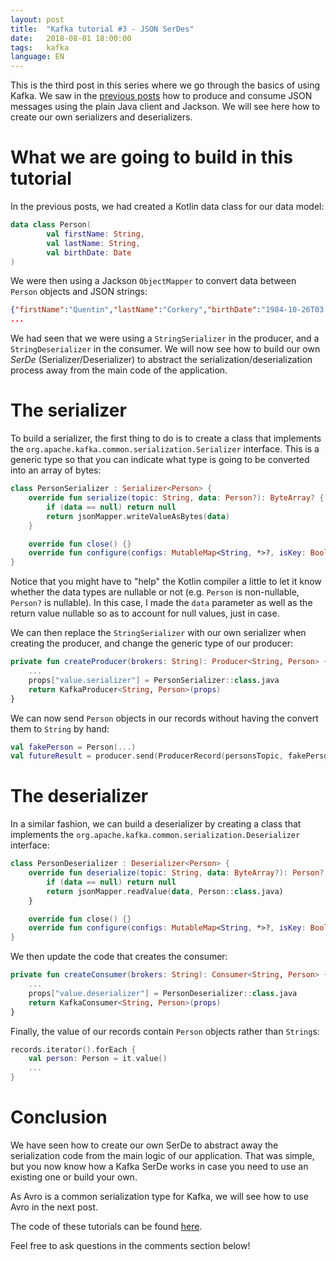 ```yaml
---
layout: post
title:  "Kafka tutorial #3 - JSON SerDes"
date:   2018-08-01 18:00:00
tags:   kafka
language: EN
---
```


This is the third post in this series where we go through the basics of using Kafka. We saw in the [previous posts](https://blog.ippon.tech/tag/apache-kafka/) how to produce and consume JSON messages using the plain Java client and Jackson. We will see here how to create our own serializers and deserializers.

# What we are going to build in this tutorial

In the previous posts, we had created a Kotlin data class for our data model:

```kotlin
data class Person(
        val firstName: String,
        val lastName: String,
        val birthDate: Date
)
```

We were then using a Jackson `ObjectMapper` to convert data between `Person` objects and JSON strings:

```json
{"firstName":"Quentin","lastName":"Corkery","birthDate":"1984-10-26T03:52:14.449+0000"}
...
```

We had seen that we were using a `StringSerializer` in the producer, and a `StringDeserializer` in the consumer. We will now see how to build our own _SerDe_ (Serializer/Deserializer) to abstract the serialization/deserialization process away from the main code of the application.

# The serializer

To build a serializer, the first thing to do is to create a class that implements the `org.apache.kafka.common.serialization.Serializer` interface. This is a generic type so that you can indicate what type is going to be converted into an array of bytes:

```kotlin
class PersonSerializer : Serializer<Person> {
    override fun serialize(topic: String, data: Person?): ByteArray? {
        if (data == null) return null
        return jsonMapper.writeValueAsBytes(data)
    }

    override fun close() {}
    override fun configure(configs: MutableMap<String, *>?, isKey: Boolean) {}
}
```

Notice that you might have to "help" the Kotlin compiler a little to let it know whether the data types are nullable or not (e.g. `Person` is non-nullable, `Person?` is nullable). In this case, I made the `data` parameter as well as the return value nullable so as to account for null values, just in case.

We can then replace the `StringSerializer` with our own serializer when creating the producer, and change the generic type of our producer:

```kotlin
private fun createProducer(brokers: String): Producer<String, Person> {
    ...
    props["value.serializer"] = PersonSerializer::class.java
    return KafkaProducer<String, Person>(props)
}
```

We can now send `Person` objects in our records without having the convert them to `String` by hand:

```kotlin
val fakePerson = Person(...)
val futureResult = producer.send(ProducerRecord(personsTopic, fakePerson))
```

# The deserializer

In a similar fashion, we can build a deserializer by creating a class that implements the `org.apache.kafka.common.serialization.Deserializer` interface:

```kotlin
class PersonDeserializer : Deserializer<Person> {
    override fun deserialize(topic: String, data: ByteArray?): Person? {
        if (data == null) return null
        return jsonMapper.readValue(data, Person::class.java)
    }

    override fun close() {}
    override fun configure(configs: MutableMap<String, *>?, isKey: Boolean) {}
}
```

We then update the code that creates the consumer:

```kotlin
private fun createConsumer(brokers: String): Consumer<String, Person> {
    ...
    props["value.deserializer"] = PersonDeserializer::class.java
    return KafkaConsumer<String, Person>(props)
}
```

Finally, the value of our records contain `Person` objects rather than `String`s:

```kotlin
records.iterator().forEach {
    val person: Person = it.value()
    ...
}
```

# Conclusion

We have seen how to create our own SerDe to abstract away the serialization code from the main logic of our application. That was simple, but you now know how a Kafka SerDe works in case you need to use an existing one or build your own.

As Avro is a common serialization type for Kafka, we will see how to use Avro in the next post.

The code of these tutorials can be found [here](https://github.com/aseigneurin/kafka-tutorials).

Feel free to ask questions in the comments section below!
